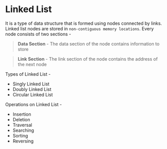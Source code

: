 # Linked List
It is a type of data structure that is formed using nodes connected by links. Linked list nodes are stored in `non-contiguous memory locations`. Every node consists of two sections -
> **Data Section** - The data section of the node contains information to store

> **Link Section** - The link section of the node contains the address of the next node

Types of Linked List -
- Singly Linked List
- Doubly Linked List
- Circular Linked List

Operations on Linked List - 
- Insertion
- Deletion
- Traversal
- Searching
- Sorting
- Reversing
